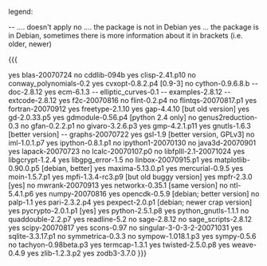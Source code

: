 legend: 

-- .... doesn't apply
no .... the package is not in Debian
yes ... the package is in Debian, sometimes there is more information about it in brackets (i.e. older, newer)

{{{

yes blas-20070724
no  cddlib-094b
yes clisp-2.41.p10
no  conway_polynomials-0.2
yes cvxopt-0.8.2.p4  [0.9-3]
no  cython-0.9.6.8.b
--  doc-2.8.12
yes ecm-6.1.3
--  elliptic_curves-0.1
--  examples-2.8.12
--  extcode-2.8.12
yes f2c-20070816
no  flint-0.2.p4
no  flintqs-20070817.p1
yes fortran-20070912
yes freetype-2.1.10
yes gap-4.4.10 [but old version]
yes gd-2.0.33.p5
yes gdmodule-0.56.p4  [python 2.4 only]
no  genus2reduction-0.3
no  gfan-0.2.2.p1
no  givaro-3.2.6.p3
yes gmp-4.2.1.p11
yes gnutls-1.6.3 [better version]
--  graphs-20070722
yes gsl-1.9 [better version, GPLv3]
no  iml-1.0.1.p7
yes ipython-0.8.1.p1
no  ipython1-20070130
no  java3d-20070901
yes lapack-20070723
no  lcalc-20070107.p0
no  libfplll-2.1-20071024
yes libgcrypt-1.2.4
yes libgpg_error-1.5
no  linbox-20070915.p1
yes matplotlib-0.90.0.p5 [debian, better]
yes maxima-5.13.0.p1 
yes mercurial-0.9.5
yes moin-1.5.7.p1
yes mpfi-1.3.4-rc3.p9 [but old buggy version]
yes mpfr-2.3.0 [yes]
no  mwrank-20070913
yes networkx-0.35.1  [same version]
no  ntl-5.4.1.p6
yes numpy-20070816
yes opencdk-0.5.9  [debian; better version]
no  palp-1.1
yes pari-2.3.2.p4
yes pexpect-2.0.p1 [debian; newer crap version]
yes pycrypto-2.0.1.p1 [yes]
yes python-2.5.1.p8
yes python_gnutls-1.1.1
no  quaddouble-2.2.p7
yes readline-5.2
no  sage-2.8.12
no  sage_scripts-2.8.12
yes scipy-20070817
yes scons-0.97
no  singular-3-0-3-2-20071031
yes sqlite-3.3.17.p1
no  symmetrica-0.3.3
no  sympow-1.018.1.p3
yes sympy-0.5.6
no  tachyon-0.98beta.p3
yes termcap-1.3.1
yes twisted-2.5.0.p8
yes weave-0.4.9
yes zlib-1.2.3.p2
yes zodb3-3.7.0
}}}
